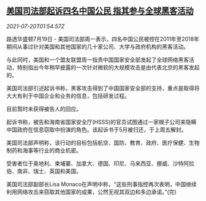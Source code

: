 <!--1626746463000-->
[美国司法部起诉四名中国公民 指其参与全球黑客活动](https://cn.reuters.com/article/us-justice-chinese-citizens-hacking-0720-idCNKBS2EQ04S)
------

<div><i>2021-07-20T01:54:57Z</i></div><p>路透华盛顿7月19日 - 美国司法部周一表示，四名中国公民被控在2011年至2018年期间从事过针对美国和其他国家的几十家公司、大学与政府机构的黑客活动。</p><p>与此同时，美国和一个盟友联盟周一指责中国国家安全部发起了全球网络黑客活动，特别指出今年稍早披露的一次针对微软的大规模攻击是由代表北京的黑客发起的。</p><p>美国司法部引述起诉书称，黑客攻击得到了中国国家安全部的支持，重点是取得将大大有利于中国企业和业务的信息，包括研发过程。</p><p>目前暂时未获得被告人的回应。</p><p>起诉书称，被告和海南省国家安全厅(HSSS)的官员试图通过一家幌子公司来隐瞒中国政府在信息窃取中扮演的角色。该起诉书于5月被归还，于上周五解封。</p><p>美国司法部声明称，该行动的目标包括航空、国防、教育、政府、医疗保健、生物制药和海事等行业的商业机密。</p><p>受害者位于奥地利、柬埔寨、加拿大、德国、印尼、马来西亚、挪威、沙特阿拉伯、南非、瑞士、英国和美国。</p><p>美国司法部副部长Lisa Monaco在声明中称，“这些刑事指控再次表明，中国继续利用网络攻击来窃取其他国家的成果，公然无视其双边和多边承诺。”(完)</p>
